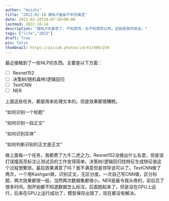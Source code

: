 ```yaml
---
author: "Huizhi"
title: "2022-02-18 做NLP基础不牢的痛苦"
date: 2022-02-18T20:07:58+08:00 
lastmod: 2022-10-14
description: "做NLP太痛苦了，不知其然，也不知其所以然。这就是我的体会。"
tags: ["life","2022"]
draft: True
pin: false
thumbnail: https://picsum.photos/id/43/400/250
---
```





最近接触到了一些NLP的东西。主要是以下方面：

- [ ]  Resnet152
- [ ]  决策树/随机森林/逻辑回归
- [ ]  TextCNN
- [ ]  NER

上面这些任务，都是用来处理文本的。但是效果都很糟糕。

“如何识别一个标题”

“如何识别一段正文”

“如何识别实体”

“如何判断识别的正文是正文”

做上面每一个任务，我都费了九牛二虎之力。Resnet152没做出什么名堂，但是误打误撞高亮标注让测试员的工作变得简单。决策树/逻辑回归找特征生成特征值这个过程很繁琐，最后效果满意了吗？我不满意但是领导说可以了。TextCNN做了两次，一个用Kashgari做，识别正文，无区分度。一次自己写CNN做，区分标题，两次效果都很一般，当然两次数据集都很小。NER是最令我头疼的，前后花了很多时间。刚开始都不知道数据怎么标注，后面跑起来了，但是没在GPU上运行，后来在GPU上运行成功了，模型保存出错了，现在都没有解决。